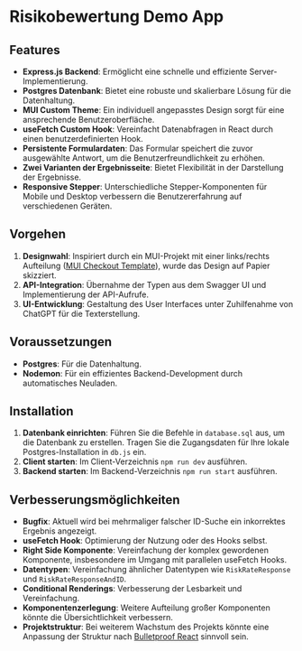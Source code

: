 # Risikobewertung Demo App

## Features

- **Express.js Backend**: Ermöglicht eine schnelle und effiziente Server-Implementierung.
- **Postgres Datenbank**: Bietet eine robuste und skalierbare Lösung für die Datenhaltung.
- **MUI Custom Theme**: Ein individuell angepasstes Design sorgt für eine ansprechende Benutzeroberfläche.
- **useFetch Custom Hook**: Vereinfacht Datenabfragen in React durch einen benutzerdefinierten Hook.
- **Persistente Formulardaten**: Das Formular speichert die zuvor ausgewählte Antwort, um die Benutzerfreundlichkeit zu erhöhen.
- **Zwei Varianten der Ergebnisseite**: Bietet Flexibilität in der Darstellung der Ergebnisse.
- **Responsive Stepper**: Unterschiedliche Stepper-Komponenten für Mobile und Desktop verbessern die Benutzererfahrung auf verschiedenen Geräten.

## Vorgehen

1. **Designwahl**: Inspiriert durch ein MUI-Projekt mit einer links/rechts Aufteilung ([MUI Checkout Template](https://mui.com/material-ui/getting-started/templates/checkout/)), wurde das Design auf Papier skizziert.
2. **API-Integration**: Übernahme der Typen aus dem Swagger UI und Implementierung der API-Aufrufe.
3. **UI-Entwicklung**: Gestaltung des User Interfaces unter Zuhilfenahme von ChatGPT für die Texterstellung.

## Voraussetzungen

- **Postgres**: Für die Datenhaltung.
- **Nodemon**: Für ein effizientes Backend-Development durch automatisches Neuladen.

## Installation

1. **Datenbank einrichten**: Führen Sie die Befehle in `database.sql` aus, um die Datenbank zu erstellen. Tragen Sie die Zugangsdaten für Ihre lokale Postgres-Installation in `db.js` ein.
2. **Client starten**: Im Client-Verzeichnis `npm run dev` ausführen.
3. **Backend starten**: Im Backend-Verzeichnis `npm run start` ausführen.

## Verbesserungsmöglichkeiten

- **Bugfix**: Aktuell wird bei mehrmaliger falscher ID-Suche ein inkorrektes Ergebnis angezeigt.
- **useFetch Hook**: Optimierung der Nutzung oder des Hooks selbst.
- **Right Side Komponente**: Vereinfachung der komplex gewordenen Komponente, insbesondere im Umgang mit parallelen useFetch Hooks.
- **Datentypen**: Vereinfachung ähnlicher Datentypen wie `RiskRateResponse` und `RiskRateResponseAndID`.
- **Conditional Renderings**: Verbesserung der Lesbarkeit und Vereinfachung.
- **Komponentenzerlegung**: Weitere Aufteilung großer Komponenten könnte die Übersichtlichkeit verbessern.
- **Projektstruktur**: Bei weiterem Wachstum des Projekts könnte eine Anpassung der Struktur nach [Bulletproof React](https://github.com/alan2207/bulletproof-react/blob/master/docs/project-structure.md) sinnvoll sein.